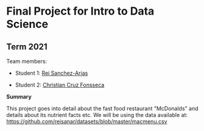 # Final Project for Intro to Data Science

## Term 2021

Team members: 

- Student 1: [Rei Sanchez-Arias](mailto:rsanchezarias@floridapoly.edu)

- Student 2: [Christian Cruz Fonsseca](mailto:ccruzfonseca1958@floridapoly.edu)


**Summary**

 This project goes into detail about the fast food restaurant "McDonalds" and details about its nutrient facts etc.
We will be using the data available at: 
<https://github.com/reisanar/datasets/blob/master/macmenu.csv> 
